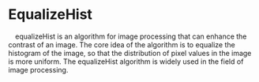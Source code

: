 # EqualizeHist
&ensp;&ensp;equalizeHist is an algorithm for image processing that can enhance the contrast of an image. The core idea of the algorithm is to equalize the histogram of the image, so that the distribution of pixel values in the image is more uniform. The equalizeHist algorithm is widely used in the field of image processing.